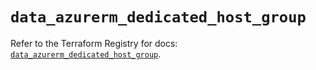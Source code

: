 # `data_azurerm_dedicated_host_group`

Refer to the Terraform Registry for docs: [`data_azurerm_dedicated_host_group`](https://registry.terraform.io/providers/hashicorp/azurerm/3.90.0/docs/data-sources/dedicated_host_group).
